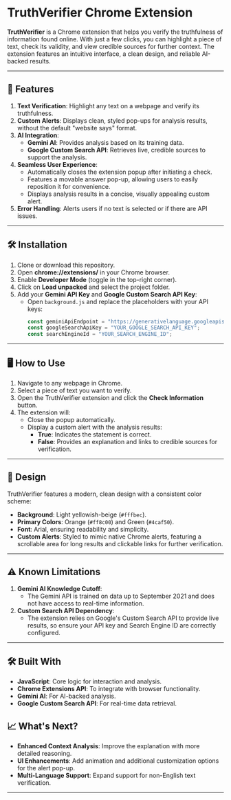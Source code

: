 # TruthVerifier Chrome Extension

**TruthVerifier** is a Chrome extension that helps you verify the truthfulness of information found online. With just a few clicks, you can highlight a piece of text, check its validity, and view credible sources for further context. The extension features an intuitive interface, a clean design, and reliable AI-backed results.

---

## 🚀 Features

1. **Text Verification**: Highlight any text on a webpage and verify its truthfulness.
2. **Custom Alerts**: Displays clean, styled pop-ups for analysis results, without the default "website says" format.
3. **AI Integration**:
   - **Gemini AI**: Provides analysis based on its training data.
   - **Google Custom Search API**: Retrieves live, credible sources to support the analysis.
4. **Seamless User Experience**:
   - Automatically closes the extension popup after initiating a check.
   - Features a movable answer pop-up, allowing users to easily reposition it for convenience.
   - Displays analysis results in a concise, visually appealing custom alert.
5. **Error Handling**: Alerts users if no text is selected or if there are API issues.

---

## 🛠️ Installation

1. Clone or download this repository.
2. Open **chrome://extensions/** in your Chrome browser.
3. Enable **Developer Mode** (toggle in the top-right corner).
4. Click on **Load unpacked** and select the project folder.
5. Add your **Gemini API Key** and **Google Custom Search API Key**:
   - Open `background.js` and replace the placeholders with your API keys:
     ```javascript
     const geminiApiEndpoint = "https://generativelanguage.googleapis.com/v1beta/models/gemini-1.5-flash-latest:generateContent?key=YOUR_GEMINI_API_KEY";
     const googleSearchApiKey = "YOUR_GOOGLE_SEARCH_API_KEY";
     const searchEngineId = "YOUR_SEARCH_ENGINE_ID";
     ```

---

## 🖥️ How to Use

1. Navigate to any webpage in Chrome.
2. Select a piece of text you want to verify.
3. Open the TruthVerifier extension and click the **Check Information** button.
4. The extension will:
   - Close the popup automatically.
   - Display a custom alert with the analysis results:
     - **True**: Indicates the statement is correct.
     - **False**: Provides an explanation and links to credible sources for verification.

---

## 🌟 Design

TruthVerifier features a modern, clean design with a consistent color scheme:

- **Background**: Light yellowish-beige (`#fffbec`).
- **Primary Colors**: Orange (`#ff8c00`) and Green (`#4caf50`).
- **Font**: Arial, ensuring readability and simplicity.
- **Custom Alerts**: Styled to mimic native Chrome alerts, featuring a scrollable area for long results and clickable links for further verification.

---

## ⚠️ Known Limitations

1. **Gemini AI Knowledge Cutoff**:
   - The Gemini API is trained on data up to September 2021 and does not have access to real-time information.
2. **Custom Search API Dependency**:
   - The extension relies on Google's Custom Search API to provide live results, so ensure your API key and Search Engine ID are correctly configured.

---

## 🛠️ Built With

- **JavaScript**: Core logic for interaction and analysis.
- **Chrome Extensions API**: To integrate with browser functionality.
- **Gemini AI**: For AI-backed analysis.
- **Google Custom Search API**: For real-time data retrieval.


## 📈 What's Next?

- **Enhanced Context Analysis**: Improve the explanation with more detailed reasoning.
- **UI Enhancements**: Add animation and additional customization options for the alert pop-up.
- **Multi-Language Support**: Expand support for non-English text verification.

---
